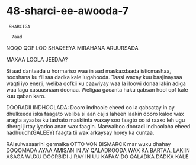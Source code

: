 # 48-sharci-ee-awooda-7


     SHARCIGA 
     
      7aad
      
      
NOQO QOF LOO SHAQEEYA MIRAHANA ARUURSADA

MAXAA LOOLA JEEDAA?

Si aad dantaada u hormariso waa in aad maskaxdaada isticmashaa, hooshana ku filisaa dadka kale lugahooda. Taasi waxay kuu baajinaysaa waqti iyo enerji, weliba qofkii ku caawiyay waa la iloowi donaa lakin adiga waa lagu xasuusnaan doonaa. Weligaa gacanta haku qabsan hool qof kale kuu qaban karo.


DOORADII INDHOOLADA: Dooro indhoole eheed oo la qabsatay in ay dhulkeeda iska faagato weliba si aan cajis laheen laakin dooro kaloo wax aragta ayaaba ku tashato maskiinta waxay soo faagto oo si raaxo leh ugu dhergi jirtay iyadoo anan wax faagin. Marwalboo dooradi indhoolaha eheed hadhuudh(GALEEY) faagta tii wax arkaysay horey ka cuntaa. 


RAisulwasaarihi germalka OTTO VON BISMARCK mar wuxu dhahay DOQOMADA AYAA AMISAN IN AY QALADKOODA WAX KA BARTAA, LAKIIN ASAGA WUXU DOORBIDI JIRAY IN UU KAFAA'IDO QALADKA DADKA KALE. 

